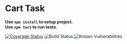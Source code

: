 # Cart Task #
**Use `npm install` to setup project.**  
**Use `npm test` to run tests.**

[![Coverage Status](https://coveralls.io/repos/michael-sherif/CartTask/badge.svg?branch=master)](https://coveralls.io/r/michael-sherif/CartTask?branch=master)
![Build Status](https://travis-ci.org/michael-sherif/CartTask.svg?branch=master)
![Known Vulnerabilities](https://snyk.io/test/github/michael-sherif/carttask/badge.svg)
